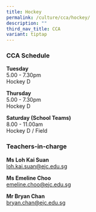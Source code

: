 ```yaml
---
title: Hockey
permalink: /culture/cca/hockey/
description: ""
third_nav_title: CCA
variant: tiptap
---
```

<h3>CCA Schedule</h3>
<p><strong>Tuesday</strong>
<br>5.00 - 7.30pm
<br>Hockey D</p>
<p><strong>Thursday</strong>
<br>5.00 - 7.30pm
<br>Hockey D</p>
<p><strong>Saturday (School Teams)</strong>
<br>8.00 - 11.00am
<br>Hockey D / Field</p>
<h3>Teachers-in-charge</h3>
<p><strong>Ms Loh Kai Suan</strong>
<br><a href="mailto:loh.kai.suan@ejc.edu.sg" rel="noopener noreferrer nofollow" target="_blank">loh.kai.suan@ejc.edu.sg</a>
</p>
<p><strong>Ms Emeline Choo</strong>
<br><a href="mailto:emeline.choo@ejc.edu.sg" rel="noopener noreferrer nofollow" target="_blank">emeline.choo@ejc.edu.sg</a>
</p>
<p><strong>Mr Bryan Chan</strong>
<br><a href="mailto:bryan.chan@ejc.edu.sg" rel="noopener noreferrer nofollow" target="_blank">bryan.chan@ejc.edu.sg</a>
</p>
